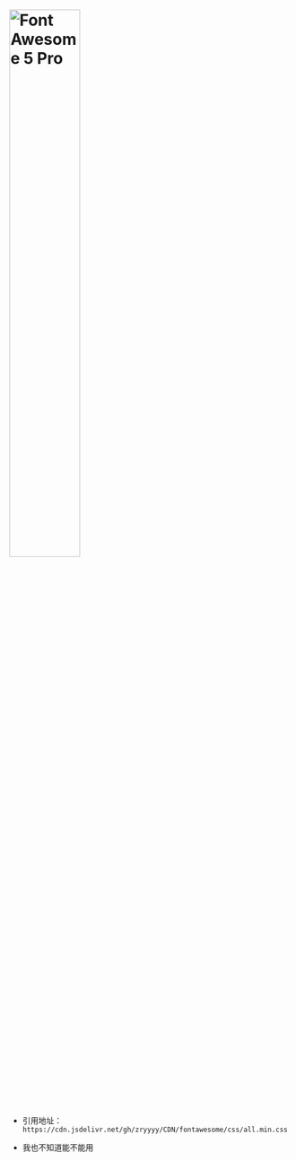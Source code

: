 <h1><img src="https://img.fortawesome.com/349cfdf6/logo-fa-pro.svg" alt="Font Awesome 5 Pro" width="50%"></h1>

- 引用地址： `https://cdn.jsdelivr.net/gh/zryyyy/CDN/fontawesome/css/all.min.css`

- 我也不知道能不能用
